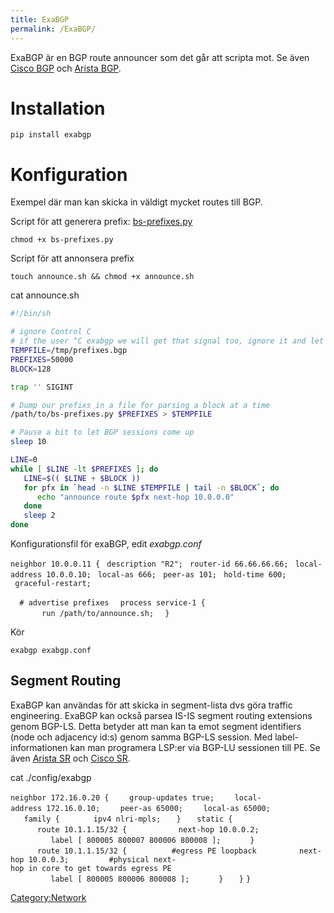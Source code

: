 ```yaml
---
title: ExaBGP
permalink: /ExaBGP/
---
```


ExaBGP är en BGP route announcer som det går att scripta mot. Se även
[Cisco BGP](/Cisco_BGP "wikilink") och [Arista
BGP](/Arista_BGP "wikilink").

Installation
============

`pip install exabgp`

Konfiguration
=============

Exempel där man kan skicka in väldigt mycket routes till BGP.

Script för att generera prefix:
[bs-prefixes.py](http://www.blackhole-networks.com/OSPF_overload/bs-prefixes.py)

`chmod +x bs-prefixes.py`

Script för att annonsera prefix

`touch announce.sh && chmod +x announce.sh`

cat announce.sh

``` bash
#!/bin/sh

# ignore Control C
# if the user ^C exabgp we will get that signal too, ignore it and let exabgp send us a SIGTERM
TEMPFILE=/tmp/prefixes.bgp
PREFIXES=50000
BLOCK=128

trap '' SIGINT

# Dump our prefixs in a file for parsing a block at a time
/path/to/bs-prefixes.py $PREFIXES > $TEMPFILE

# Pause a bit to let BGP sessions come up
sleep 10

LINE=0
while [ $LINE -lt $PREFIXES ]; do
   LINE=$(( $LINE + $BLOCK ))
   for pfx in `head -n $LINE $TEMPFILE | tail -n $BLOCK`; do
      echo "announce route $pfx next-hop 10.0.0.0"
   done
   sleep 2
done
```

Konfigurationsfil för exaBGP, edit *exabgp.conf*

`neighbor 10.0.0.11 {`
` description "R2";`
` router-id 66.66.66.66;`
` local-address 10.0.0.10;`
` local-as 666;`
` peer-as 101;`
` hold-time 600;`
` graceful-restart;`

`  # advertise prefixes`
`  process service-1 {`
`       run /path/to/announce.sh;`
`  }`

Kör

`exabgp exabgp.conf`

Segment Routing
---------------

ExaBGP kan användas för att skicka in segment-lista dvs göra traffic
engineering. ExaBGP kan också parsea IS-IS segment routing extensions
genom BGP-LS. Detta betyder att man kan ta emot segment identifiers
(node och adjacency id:s) genom samma BGP-LS session. Med
label-informationen kan man programera LSP:er via BGP-LU sessionen till
PE. Se även [Arista SR](/Arista_SR "wikilink") och [Cisco
SR](/Cisco_SR "wikilink").

cat ./config/exabgp

`neighbor 172.16.0.20 { `
`   group-updates true; `
`   local-address 172.16.0.10; `
`   peer-as 65000; `
`   local-as 65000; `
`   family { `
`      ipv4 nlri-mpls;`
`   }`
`   static {`
`      route 10.1.1.15/32 {  `
`         next-hop 10.0.0.2;  `
`         label [ 800005 800007 800006 800008 ];`
`      }`
`      route 10.1.1.15/32 {          #egress PE loopback`
`         next-hop 10.0.0.3;         #physical next-hop in core to get towards egress PE`
`         label [ 800005 800006 800008 ];`
`      }`
`   }`
`}`

[Category:Network](/Category:Network "wikilink")
